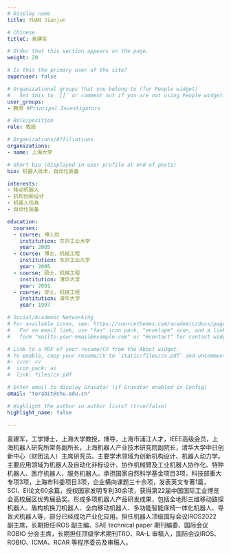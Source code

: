 ```yaml
---
# Display name
title: YUAN Jianjun

# Chinese
titleC: 袁建军

# Order that this section appears on the page.
weight: 20

# Is this the primary user of the site?
superuser: false

# Organizational groups that you belong to (for People widget)
#   Set this to `[]` or comment out if you are not using People widget.
user_groups:
- 教师 #Principal Investigators

# Role/position
role: 教授

# Organizations/Affiliations
organizations:
- name: 上海大学

# Short bio (displayed in user profile at end of posts)
bio: 机器人技术，自动化装备

interests:
- 移动机器人
- 机构创新设计
- 机器人仿真
- 自动化装备

education:
  courses:
  - course: 博士后
    institution: 东京工业大学
    year: 2005
  - course: 博士，机械工程
    institution: 东京工业大学
    year: 2005
  - course: 硕士，机械工程
    institution: 清华大学
    year: 2001
  - course: 学士，机械工程
    institution: 清华大学
    year: 1997

# Social/Academic Networking
# For available icons, see: https://sourcethemes.com/academic/docs/page-builder/#icons
#   For an email link, use "fas" icon pack, "envelope" icon, and a link in the
#   form "mailto:your-email@example.com" or "#contact" for contact widget.

# Link to a PDF of your resume/CV from the About widget.
# To enable, copy your resume/CV to `static/files/cv.pdf` and uncomment the lines below.
#- icon: cv
#  icon_pack: ai
#  link: files/cv.pdf

# Enter email to display Gravatar (if Gravatar enabled in Config)
email: "terabit@shu.edu.cn"

# Highlight the author in author lists? (true/false)
highlight_name: false

---
```


袁建军，工学博士，上海大学教授，博导，上海市浦江人才，IEEE高级会员，上海机器人研究所常务副所长，上海机器人产业技术研究院副院长，清华大学中日创新中心（财团法人）主席研究员。主要学术领域为创新机构设计、机器人动力学。主要应用领域为机器人及自动化非标设计、协作机械臂及工业机器人协作化、特种机器人、医疗机器人、服务机器人。承担国家自然科学基金项目3项，科技部重大专项3项，上海市科委项目3项，企业横向课题三十余项，发表英文专著1篇，SCI、EI论文60余篇，授权国家发明专利30余项，获得第22届中国国际工业博览会高校展区优秀展品奖。形成多项机器人产品研发成果，包括全地形三维移动路探机器人、盾构机换刀机器人、全向移动机器人、多功能智能床椅一体化机器人、导盲犬机器人等，部分已经成功产业化应用。担任机器人顶级国际会议IROS2022 副主席，长期担任IROS 副主编、SAE technical paper 期刊编委、国际会议ROBIO 分会主席，长期担任顶级学术期刊TRO、RA-L 审稿人，国际会议IROS、ROBIO、ICMA、RCAR 等程序委员及审稿人。